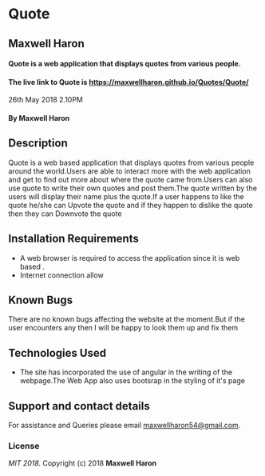# Quote
## Maxwell Haron
#### Quote is a web application that displays quotes from various people.
#### The live link to Quote is https://maxwellharon.github.io/Quotes/Quote/
 26th May 2018 2.10PM
#### By **Maxwell Haron**
## Description
Quote is a web based application that displays quotes from various people around the world.Users are able to interact more with the web application and get to find out more about where the quote came from.Users can also use quote to write their own quotes and post them.The quote written by the users will display their name plus the quote.If a user happens to like the quote he/she can Upvote the quote and if they happen to dislike the quote then they can Downvote the quote
## Installation Requirements
* A web browser is required to access the application since it is web based .
* Internet connection allow

## Known Bugs
  There are no known bugs affecting the website at the moment.But if the user encounters any then I will be happy to look them up and fix them
## Technologies Used
* The site has incorporated the use of angular in the writing of the webpage.The Web App also uses bootsrap in the styling of it's page
## Support and contact details
For assistance and Queries please email maxwellharon54@gmail.com.
### License
*MIT 2018.*
Copyright (c) 2018 **Maxwell Haron**
